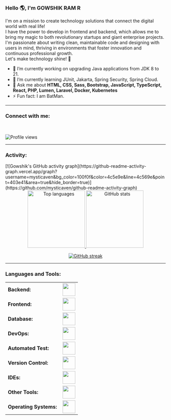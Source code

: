 <link rel="stylesheet" type="text/css" href="https://cdn.jsdelivr.net/gh/devicons/devicon@latest/devicon.min.css" />

### Hello 🌎, I'm GOWSHIK RAM R

I'm on a mission to create technology solutions that connect the digital world with real life!  
I have the power to develop in frontend and backend, which allows me to bring my magic to both revolutionary startups and giant enterprise projects.  
I'm passionate about writing clean, maintainable code and designing with users in mind, thriving in environments that foster innovation and continuous professional growth.  
Let's make technology shine! 🚀

- 🔭 I’m currently working on upgrading Java applications from JDK 8 to 21.  
- 🌱 I’m currently learning JUnit, Jakarta, Spring Security, Spring Cloud.  
- 💬 Ask me about **HTML, CSS, Sass, Bootstrap, JavaScript, TypeScript, React, PHP, Lumen, Laravel, Docker, Kubernetes**  
- ⚡ Fun fact: I am BatMan.

---

<h3 align="left">Connect with me:</h3>  
<p align="left">  
  <a href="https://x.com/Gowshikr04Ram" target="_blank" rel="noopener noreferrer">
    <i class="devicon-twitter-original" style="font-size: 40px;"></i>
  </a>&nbsp;&nbsp;
  <a href="https://www.linkedin.com/in/gowshik-ram-r/" target="_blank" rel="noopener noreferrer">
    <i class="devicon-linkedin-plain colored" style="font-size: 40px;"></i>
  </a>
</p>

<p align="left">  
  <img src="https://komarev.com/ghpvc/?username=mysticaven&label=Profile%20views&color=0e75b6&style=flat" alt="Profile views" />
</p>

---

<h3 align="left">Activity:</h3>  
[![Gowshik's GitHub activity graph](https://github-readme-activity-graph.vercel.app/graph?username=mysticaven&bg_color=100f0f&color=4c5e9e&line=4c569e&point=403e41&area=true&hide_border=true)](https://github.com/mysticaven/github-readme-activity-graph)

<div align="center">  
  <a href="https://github.com/mysticaven">
    <img height="180em" src="https://github-readme-stats.vercel.app/api/top-langs?username=mysticaven&show_icons=true&locale=en&layout=compact&theme=tokyonight" alt="Top languages" />
    <img height="180em" src="https://github-readme-stats.vercel.app/api?username=mysticaven&show_icons=true&locale=en&layout=compact&theme=tokyonight" alt="GitHub stats" />
  </a>  
</div>

<p align="center">  
  <a href="https://github.com/mysticaven">
    <img src="https://github-readme-streak-stats.herokuapp.com/?user=mysticaven&theme=tokyonight" alt="GitHub streak" />
  </a>
</p>

---

<h3 align="left">Languages and Tools:</h3>

<table>
<tr>
  <td style="font-weight: bold; padding-right: 10px; vertical-align: middle;">Backend:</td>
  <td><img height="40" src="https://skillicons.dev/icons?i=java,cs,net,python,spring,maven,hibernate,nodejs,fastapi,flask,express,nginx,vite"/></td>
</tr>
<tr>
  <td style="font-weight: bold; padding-right: 10px; vertical-align: middle;">Frontend:</td>
  <td><img height="40" src="https://skillicons.dev/icons?i=vue,vuetify,react,bootstrap,html,css,sass,js,ts,figma"/></td>
</tr>
<tr>
  <td style="font-weight: bold; padding-right: 10px; vertical-align: middle;">Database:</td>
  <td><img height="40" src="https://skillicons.dev/icons?i=mysql,postgresql,mongodb,elasticsearch"/></td>
</tr>
<tr>
  <td style="font-weight: bold; padding-right: 10px; vertical-align: middle;">DevOps:</td>
  <td><img height="40" src="https://skillicons.dev/icons?i=docker,kubernetes,aws,terraform,jenkins"/></td>
</tr>
<tr>
  <td style="font-weight: bold; padding-right: 10px; vertical-align: middle;">Automated Test:</td>
  <td><img height="40" src="https://skillicons.dev/icons?i=selenium,jest,pytest,phpunit"/></td>
</tr>
<tr>
  <td style="font-weight: bold; padding-right: 10px; vertical-align: middle;">Version Control:</td>
  <td><img height="40" src="https://skillicons.dev/icons?i=git,github,gitlab,bitbucket"/></td>
</tr>
<tr>
  <td style="font-weight: bold; padding-right: 10px; vertical-align: middle;">IDEs:</td>
  <td><img height="40" src="https://skillicons.dev/icons?i=vscode,phpstorm,eclipse,visualstudio,webstorm,sublime"/></td>
</tr>
<tr>
  <td style="font-weight: bold; padding-right: 10px; vertical-align: middle;">Other Tools:</td>
  <td><img height="40" src="https://skillicons.dev/icons?i=rabbitmq,grafana,bash"/></td>
</tr>
<tr>
  <td style="font-weight: bold; padding-right: 10px; vertical-align: middle;">Operating Systems:</td>
  <td><img height="40" src="https://skillicons.dev/icons?i=windows,ubuntu,debian,alpine"/></td>
</tr>
</table>
